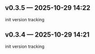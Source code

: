## v0.3.5 — 2025-10-29 14:22
init version tracking

## v0.3.4 — 2025-10-29 14:21
init version tracking


